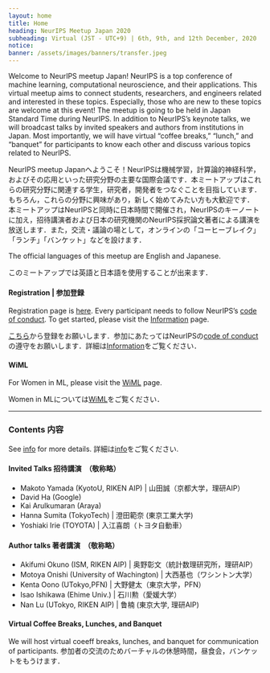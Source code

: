 ```yaml
---
layout: home
title: Home
heading: NeurIPS Meetup Japan 2020
subheading: Virtual (JST - UTC+9) | 6th, 9th, and 12th December, 2020
notice: 
banner: /assets/images/banners/transfer.jpeg
---
```


Welcome to NeurIPS meetup Japan! NeurIPS is a top conference of machine learning, computational neuroscience, and their applications. This virtual meetup aims to connect students, researchers, and engineers related and interested in these topics. Especially, those who are new to these topics are welcome at this event! 
The meetup is going to be held in Japan Standard Time during NeurIPS. In addition to NeurIPS’s keynote talks, we will broadcast talks by invited speakers and authors from institutions in Japan. Most importantly, we will have virtual “coffee breaks,” “lunch,” and “banquet” for participants to know each other and discuss various topics related to NeurIPS. 

NeurIPS meetup Japanへようこそ！NeurIPSは機械学習，計算論的神経科学，およびその応用といった研究分野の主要な国際会議です．本ミートアップはこれらの研究分野に関連する学生，研究者，開発者をつなぐことを目指しています．もちろん，これらの分野に興味があり，新しく始めてみたい方も大歓迎です． 本ミートアップはNeurIPSと同時に日本時間で開催され，NeurIPSのキーノートに加え，招待講演者および日本の研究機関のNeurIPS採択論文著者による講演を放送します．また，交流・議論の場として，オンラインの「コーヒーブレイク」「ランチ」「バンケット」などを設けます．


The official languages of this meetup are English and Japanese. 

このミートアップでは英語と日本語を使用することが出来ます．

#### Registration \| 参加登録

Registration page is [here](https://c5dc59ed978213830355fc8978.doorkeeper.jp/events/114241). Every participant needs to follow NeurIPS’s [code of conduct](https://nips.cc/public/CodeOfConduct). To get started, please visit the [Information](/info.html) page.

[こちら](https://c5dc59ed978213830355fc8978.doorkeeper.jp/events/114241)から登録をお願いします．参加にあたってはNeurIPSの[code of conduct](https://nips.cc/public/CodeOfConduct)の遵守をお願いします．詳細は[Information](/info.html)をご覧ください．

#### WiML

For Women in ML, please visit the [WiML](/wiml.html) page.

Women in MLについては[WiML](/wiml.html)をご覧ください．

---

### Contents 内容

See [info](/info.html) for more details. 詳細は[info](/info.html)をご覧ください.

#### Invited Talks 招待講演　（敬称略）

- Makoto Yamada (KyotoU, RIKEN AIP) \| 山田誠（京都大学，理研AIP）
- David Ha (Google)
- Kai Arulkumaran (Araya)
- Hanna Sumita (TokyoTech) \| 澄田範奈 (東京工業大学)
- Yoshiaki Irie (TOYOTA) \| 入江喜朗（トヨタ自動車）

#### Author talks  著者講演　（敬称略）

- Akifumi Okuno (ISM, RIKEN AIP) \| 奥野彰文（統計数理研究所，理研AIP）
- Motoya Onishi (University of Wachington) \| 大西基也（ワシントン大学）
- Kenta Oono (UTokyo,PFN) \| 大野健太（東京大学，PFN）
- Isao Ishikawa (Ehime Univ.) \| 石川勲（愛媛大学）
- Nan Lu (UTokyo, RIKEN AIP) \| 鲁楠 (東京大学, 理研AIP)

#### Virtual Coffee Breaks, Lunches, and Banquet

We will host virtual coeeff breaks, lunches, and banquet for communication of participants. 参加者の交流のためバーチャルの休憩時間，昼食会，バンケットをもうけます．